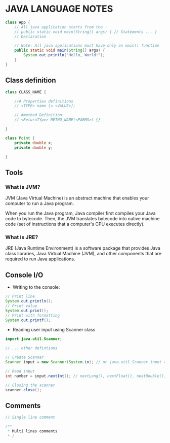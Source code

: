 # JAVA LANGUAGE NOTES

```java
class App {
    // All java application starts from the :
    // public static void main(String[] args) { // Statements ... }
    // Declaration

    // Note: All java applications must have only on main() function
    public static void main(String[] args) {
        System.out.println("Hello, World!"); 
    }
}
```

## Class definition

```java
class CLASS_NAME {

    //# Properties definitions
    // <TYPE> name [= <VALUE>];

    // #method Definition
    // <ReturnTYpe> METHO_NAME(<PARMS>) {}

}

class Point {
    private double x;
    private double y;

}
```

## Tools

### What is JVM?

JVM (Java Virtual Machine) is an abstract machine that enables your computer to run a Java program.

When you run the Java program, Java compiler first compiles your Java code to bytecode. Then, the JVM translates bytecode into native machine code (set of instructions that a computer's CPU executes directly).

### What is JRE?

JRE (Java Runtime Environment) is a software package that provides Java class libraries, Java Virtual Machine (JVM), and other components that are required to run Java applications.

## Console I/O

* Writing to the console:

```java
// Print line
System.out.println();
// Print value
System.out.print();
// Print with formatting
System.out.printf();
```

* Reading user input using Scanner class

```java
import java.util.Scanner;

// ... other defintions

// Create Scanner
Scanner input = new Scanner(System.in); // or java.util.Scanner input = new java.util.Scanner(System.in);

// Read input
int number = input.nextInt(); // nextLong(), nextFloat(), nextDouble(), next()

// Closing the scanner
scanner.close();
```

## Comments

```java
// Single line comment

/**
 * Multi lines comments
 * /
```

